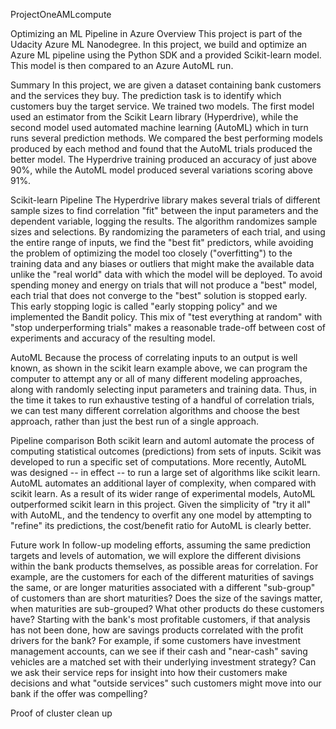 ProjectOneAMLcompute

Optimizing an ML Pipeline in Azure
Overview
This project is part of the Udacity Azure ML Nanodegree. In this project, we build and optimize an Azure ML pipeline using the Python SDK and a provided Scikit-learn model. This model is then compared to an Azure AutoML run.

Summary
In this project, we are given a dataset containing bank customers and the services they buy. The prediction task is to identify which customers buy the target service. We trained two models. The first model used an estimator from the Scikit Learn library (Hyperdrive), while the second model used automated machine learning (AutoML) which in turn runs several prediction methods. We compared the best performing models produced by each method and found that the AutoML trials produced the better model. The Hyperdrive training produced an accuracy of just above 90%, while the AutoML model produced several variations scoring above 91%.

Scikit-learn Pipeline
The Hyperdrive library makes several trials of different sample sizes to find correlation "fit" between the input parameters and the dependent variable, logging the results. The algorithm randomizes sample sizes and selections. By randomizing the parameters of each trial, and using the entire range of inputs, we find the "best fit" predictors, while avoiding the problem of optimizing the model too closely ("overfitting") to the training data and any biases or outliers that might make the available data unlike the "real world" data with which the model will be deployed. To avoid spending money and energy on trials that will not produce a "best" model, each trial that does not converge to the "best" solution is stopped early. This early stopping logic is called "early stopping policy" and we implemented the Bandit policy. This mix of "test everything at random" with "stop underperforming trials" makes a reasonable trade-off between cost of experiments and accuracy of the resulting model.

AutoML
Because the process of correlating inputs to an output is well known, as shown in the scikit learn example above, we can program the computer to attempt any or all of many different modeling approaches, along with randomly selecting input parameters and training data. Thus, in the time it takes to run exhaustive testing of a handful of correlation trials, we can test many different correlation algorithms and choose the best approach, rather than just the best run of a single approach.

Pipeline comparison
Both scikit learn and automl automate the process of computing statistical outcomes (predictions) from sets of inputs. Scikit was developed to run a specific set of computations. More recently, AutoML was designed -- in effect -- to run a large set of algorithms like scikit learn. AutoML automates an additional layer of complexity, when compared with scikit learn. As a result of its wider range of experimental models, AutoML outperformed scikit learn in this project. Given the simplicity of "try it all" with AutoML, and the tendency to overfit any one model by attempting to "refine" its predictions, the cost/benefit ratio for AutoML is clearly better.

Future work
In follow-up modeling efforts, assuming the same prediction targets and levels of automation, we will explore the different divisions within the bank products themselves, as possible areas for correlation. For example, are the customers for each of the different maturities of savings the same, or are longer maturities associated with a different "sub-group" of customers than are short maturities? Does the size of the savings matter, when maturities are sub-grouped? What other products do these customers have? Starting with the bank's most profitable customers, if that analysis has not been done, how are savings products correlated with the profit drivers for the bank? For example, if some customers have investment management accounts, can we see if their cash and "near-cash" saving vehicles are a matched set with their underlying investment strategy? Can we ask their service reps for insight into how their customers make decisions and what "outside services" such customers might move into our bank if the offer was compelling?

Proof of cluster clean up

